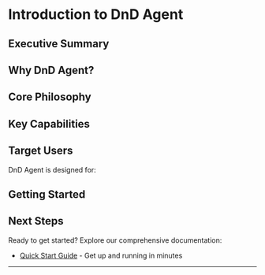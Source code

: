 # Introduction to DnD Agent

## Executive Summary


## Why DnD Agent?


## Core Philosophy


## Key Capabilities


## Target Users

DnD Agent is designed for:


## Getting Started

## Next Steps

Ready to get started? Explore our comprehensive documentation:

- [Quick Start Guide](quickstart.md) - Get up and running in minutes

---
